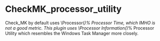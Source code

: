# CheckMK_processor_utility

Check_MK by default uses \Processor(*)\% Processor Time, which IMHO is not a good metric.
This plugin uses \Processor Information(*)\% Processor Utility which resembles the 
Windows Task Manager more closely.


